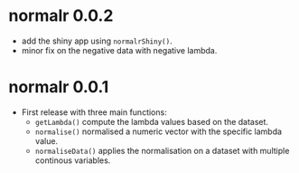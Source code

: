 # normalr 0.0.2

* add the shiny app using `normalrShiny()`.
* minor fix on the negative data with negative lambda.

# normalr 0.0.1

* First release with three main functions: 
  * `getLambda()` compute the lambda values based on the dataset.
  * `normalise()` normalised a numeric vector with the specific lambda value.
  * `normaliseData()` applies the normalisation on a dataset with multiple continous variables.



